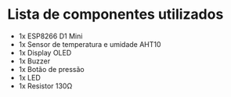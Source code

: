 # Lista de componentes utilizados

<ul>
  <li>1x ESP8266 D1 Mini</li>
  <li>1x Sensor de temperatura e umidade AHT10</li>
  <li>1x Display OLED</li>
  <li>1x Buzzer</li>
  <li>1x Botão de pressão</li>
  <li>1x LED</li>
  <li>1x Resistor 130Ω</li>
</ul>

#
